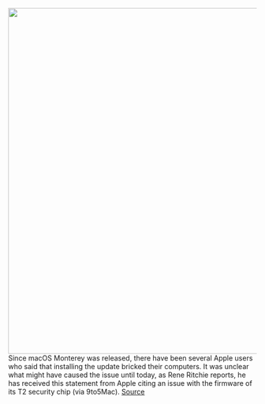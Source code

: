 <img src='https://cdn.vox-cdn.com/thumbor/CTVONBuNF7q2pIa0R_V7dLRs4c8=/0x0:2040x1360/1200x800/filters:focal(857x517:1183x843)/cdn.vox-cdn.com/uploads/chorus_image/image/70102064/vpavic_4291_20201113_0411.0.0.jpg' width='700px' /><br/>
Since macOS Monterey was released, there have been several Apple users who said that installing the update bricked their computers. It was unclear what might have caused the issue until today, as Rene Ritchie reports, he has received this statement from Apple citing an issue with the firmware of its T2 security chip (via 9to5Mac).
<a href='https://www.theverge.com/2021/11/5/22765759/apple-macos-monterey-t2-security-brick-bug'> Source <a/>